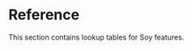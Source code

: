 # Reference


This section contains lookup tables for Soy features.

<!--#include file="sitemap.md"-->
